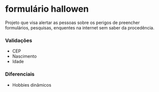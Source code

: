 # formulário hallowen
Projeto que visa alertar as pessoas sobre os perigos de preencher formulários, pesquisas, enquentes na internet sem saber da procedência.

### Validações
- CEP
- Nascimento
- Idade

### Diferenciais
- Hobbies dinâmicos

    

